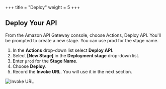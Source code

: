 +++
title = "Deploy"
weight = 5
+++

## Deploy Your API
From the Amazon API Gateway console, choose Actions, Deploy API. You'll be prompted to create a new stage. You can use prod for the stage name.

1. In the **Actions** drop-down list select **Deploy API**.
2. Select **[New Stage]** in the **Deployment stage** drop-down list.
3. Enter `prod` for the **Stage Name**.
4. Choose **Deploy**.
5. Record the **Invoke URL**. You will use it in the next section.

 ![Invoke URL](/images/API-invokeURL.png)